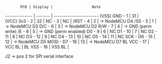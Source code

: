            PCB | Display |                  Note
-------------- | ------- | -----------------------
(VSS) GND -  1 |      31 |  
(VCC) 3v3 -  2 |      32 |
       NC -  3 |      NC |
     /RST -  4 |       2 | -> NodeMCU D4
      /SS -  5 |       1 | -> NodeMCU D3
      D/C -  6 |       3 | -> NodeMCU D2
      R/W -  7 |       4 | -> GND (perm write)
       /E -  8 |       5 | -> GND (perm enabled)
       D0 -  9 |       6 | NC
       D1 - 10 |       7 | NC
       D2 - 11 |       8 | NC
       D3 - 12 |       9 | NC
       D4 - 13 |      10 | NC
       D5 - 14 |      11 | NC
 SCK - D6 - 15 |      12 | -> NodeMCU D5
MOSI - D7 - 16 |      13 | -> NodeMCU D7
   BL VCC - 17 |  VCC BL |
   BL VSS - 18 |  VSS BL |


   J2 ->  pos 2 for SPI serial interface

